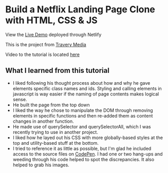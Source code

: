 # Build a Netflix Landing Page Clone with HTML, CSS & JS

View the [Live Demo](https://netflix-clone-traversy.netlify.app/) deployed through Netlify

This is the project from [Travery Media](https://www.youtube.com/c/TraversyMedia)

Video to the tutorial is located [here](https://www.youtube.com/watch?v=P7t13SGytRk&t=22s)

## What I learned from this tutorial

- I liked following his thought process about how and why he gave elements specific class names and ids. Styling and calling elements in javascript is way easier if the naming of page contents makes logical sense.
- He built the page from the top down
- I liked the way he chose to manipulate the DOM through removing elements in specific functions and then re-added them as content changes in another function.
- He made use of querySelector and querySelectorAll, which I was recently trying to use in another project.
- I liked how he layed out his CSS with more globally-based styles at the top and utility-based stuff at the bottom.
- I tried to reference it as little as possible, but I'm glad he included access to the source files on [CodePen](https://codepen.io/bradtraversy/pen/yWPONg). I had one or two hang-ups and weeding through his code helped to spot the discrepancies. It also helped to grab his images.
